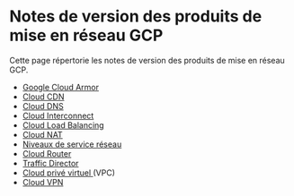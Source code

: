 #  Notes de version des produits de mise en réseau GCP

Cette page répertorie les notes de version des produits de mise en réseau GCP.

  * [ Google Cloud Armor ](https://cloud.google.com/armor/docs/release-notes?hl=fr)
  * [ Cloud CDN ](https://cloud.google.com/cdn/docs/release-notes?hl=fr)
  * [ Cloud DNS ](https://cloud.google.com/dns/docs/release-notes?hl=fr)
  * [ Cloud Interconnect ](https://cloud.google.com/interconnect/docs/release-notes?hl=fr)
  * [ Cloud Load Balancing ](https://cloud.google.com/load-balancing/docs/release-notes?hl=fr)
  * [ Cloud NAT ](https://cloud.google.com/nat/docs/release-notes?hl=fr)
  * [ Niveaux de service réseau ](https://cloud.google.com/network-tiers/docs/release-notes?hl=fr)
  * [ Cloud Router ](https://cloud.google.com/router/docs/release-notes?hl=fr)
  * [ Traffic Director ](https://cloud.google.com/traffic-director/docs/release-notes?hl=fr)
  * [ Cloud privé virtuel ](https://cloud.google.com/vpc/docs/release-notes?hl=fr) (VPC) 
  * [ Cloud VPN ](https://cloud.google.com/vpn/docs/resources/release-notes?hl=fr)

